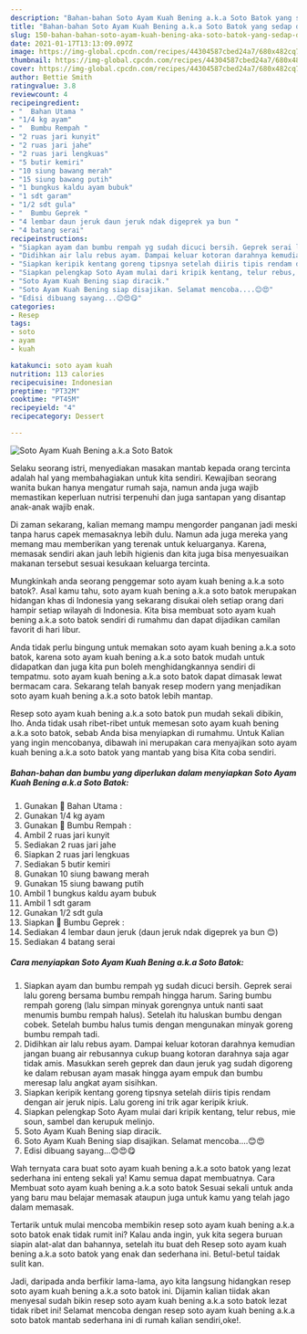 ```yaml
---
description: "Bahan-bahan Soto Ayam Kuah Bening a.k.a Soto Batok yang sedap dan Mudah Dibuat"
title: "Bahan-bahan Soto Ayam Kuah Bening a.k.a Soto Batok yang sedap dan Mudah Dibuat"
slug: 150-bahan-bahan-soto-ayam-kuah-bening-aka-soto-batok-yang-sedap-dan-mudah-dibuat
date: 2021-01-17T13:13:09.097Z
image: https://img-global.cpcdn.com/recipes/44304587cbed24a7/680x482cq70/soto-ayam-kuah-bening-aka-soto-batok-foto-resep-utama.jpg
thumbnail: https://img-global.cpcdn.com/recipes/44304587cbed24a7/680x482cq70/soto-ayam-kuah-bening-aka-soto-batok-foto-resep-utama.jpg
cover: https://img-global.cpcdn.com/recipes/44304587cbed24a7/680x482cq70/soto-ayam-kuah-bening-aka-soto-batok-foto-resep-utama.jpg
author: Bettie Smith
ratingvalue: 3.8
reviewcount: 4
recipeingredient:
- "  Bahan Utama "
- "1/4 kg ayam"
- "  Bumbu Rempah "
- "2 ruas jari kunyit"
- "2 ruas jari jahe"
- "2 ruas jari lengkuas"
- "5 butir kemiri"
- "10 siung bawang merah"
- "15 siung bawang putih"
- "1 bungkus kaldu ayam bubuk"
- "1 sdt garam"
- "1/2 sdt gula"
- "  Bumbu Geprek "
- "4 lembar daun jeruk daun jeruk ndak digeprek ya bun "
- "4 batang serai"
recipeinstructions:
- "Siapkan ayam dan bumbu rempah yg sudah dicuci bersih. Geprek serai lalu goreng bersama bumbu rempah hingga harum. Saring bumbu rempah goreng (lalu simpan minyak gorengnya untuk nanti saat menumis bumbu rempah halus). Setelah itu haluskan bumbu dengan cobek. Setelah bumbu halus tumis dengan mengunakan minyak goreng bumbu rempah tadi."
- "Didihkan air lalu rebus ayam. Dampai keluar kotoran darahnya kemudian jangan buang air rebusannya cukup buang kotoran darahnya saja agar tidak amis. Masukkan sereh geprek dan daun jeruk yag sudah digoreng ke dalam rebusan ayam masak hingga ayam empuk dan bumbu meresap lalu angkat ayam sisihkan."
- "Siapkan keripik kentang goreng tipsnya setelah diiris tipis rendam dengan air jeruk nipis. Lalu goreng ini trik agar keripik kriuk."
- "Siapkan pelengkap Soto Ayam mulai dari kripik kentang, telur rebus, mie soun, sambel dan kerupuk melinjo."
- "Soto Ayam Kuah Bening siap diracik."
- "Soto Ayam Kuah Bening siap disajikan. Selamat mencoba....😊😍"
- "Edisi dibuang sayang...😊😍😋"
categories:
- Resep
tags:
- soto
- ayam
- kuah

katakunci: soto ayam kuah 
nutrition: 113 calories
recipecuisine: Indonesian
preptime: "PT32M"
cooktime: "PT45M"
recipeyield: "4"
recipecategory: Dessert

---
```



![Soto Ayam Kuah Bening a.k.a Soto Batok](https://img-global.cpcdn.com/recipes/44304587cbed24a7/680x482cq70/soto-ayam-kuah-bening-aka-soto-batok-foto-resep-utama.jpg)

Selaku seorang istri, menyediakan masakan mantab kepada orang tercinta adalah hal yang membahagiakan untuk kita sendiri. Kewajiban seorang  wanita bukan hanya mengatur rumah saja, namun anda juga wajib memastikan keperluan nutrisi terpenuhi dan juga santapan yang disantap anak-anak wajib enak.

Di zaman  sekarang, kalian memang mampu mengorder panganan jadi meski tanpa harus capek memasaknya lebih dulu. Namun ada juga mereka yang memang mau memberikan yang terenak untuk keluarganya. Karena, memasak sendiri akan jauh lebih higienis dan kita juga bisa menyesuaikan makanan tersebut sesuai kesukaan keluarga tercinta. 



Mungkinkah anda seorang penggemar soto ayam kuah bening a.k.a soto batok?. Asal kamu tahu, soto ayam kuah bening a.k.a soto batok merupakan hidangan khas di Indonesia yang sekarang disukai oleh setiap orang dari hampir setiap wilayah di Indonesia. Kita bisa membuat soto ayam kuah bening a.k.a soto batok sendiri di rumahmu dan dapat dijadikan camilan favorit di hari libur.

Anda tidak perlu bingung untuk memakan soto ayam kuah bening a.k.a soto batok, karena soto ayam kuah bening a.k.a soto batok mudah untuk didapatkan dan juga kita pun boleh menghidangkannya sendiri di tempatmu. soto ayam kuah bening a.k.a soto batok dapat dimasak lewat bermacam cara. Sekarang telah banyak resep modern yang menjadikan soto ayam kuah bening a.k.a soto batok lebih mantap.

Resep soto ayam kuah bening a.k.a soto batok pun mudah sekali dibikin, lho. Anda tidak usah ribet-ribet untuk memesan soto ayam kuah bening a.k.a soto batok, sebab Anda bisa menyiapkan di rumahmu. Untuk Kalian yang ingin mencobanya, dibawah ini merupakan cara menyajikan soto ayam kuah bening a.k.a soto batok yang mantab yang bisa Kita coba sendiri.

<!--inarticleads1-->

##### Bahan-bahan dan bumbu yang diperlukan dalam menyiapkan Soto Ayam Kuah Bening a.k.a Soto Batok:

1. Gunakan  🐣 Bahan Utama :
1. Gunakan 1/4 kg ayam
1. Gunakan  🐣 Bumbu Rempah :
1. Ambil 2 ruas jari kunyit
1. Sediakan 2 ruas jari jahe
1. Siapkan 2 ruas jari lengkuas
1. Sediakan 5 butir kemiri
1. Gunakan 10 siung bawang merah
1. Gunakan 15 siung bawang putih
1. Ambil 1 bungkus kaldu ayam bubuk
1. Ambil 1 sdt garam
1. Gunakan 1/2 sdt gula
1. Siapkan  🐣 Bumbu Geprek :
1. Sediakan 4 lembar daun jeruk (daun jeruk ndak digeprek ya bun 😊)
1. Sediakan 4 batang serai




<!--inarticleads2-->

##### Cara menyiapkan Soto Ayam Kuah Bening a.k.a Soto Batok:

1. Siapkan ayam dan bumbu rempah yg sudah dicuci bersih. Geprek serai lalu goreng bersama bumbu rempah hingga harum. Saring bumbu rempah goreng (lalu simpan minyak gorengnya untuk nanti saat menumis bumbu rempah halus). Setelah itu haluskan bumbu dengan cobek. Setelah bumbu halus tumis dengan mengunakan minyak goreng bumbu rempah tadi.
1. Didihkan air lalu rebus ayam. Dampai keluar kotoran darahnya kemudian jangan buang air rebusannya cukup buang kotoran darahnya saja agar tidak amis. Masukkan sereh geprek dan daun jeruk yag sudah digoreng ke dalam rebusan ayam masak hingga ayam empuk dan bumbu meresap lalu angkat ayam sisihkan.
1. Siapkan keripik kentang goreng tipsnya setelah diiris tipis rendam dengan air jeruk nipis. Lalu goreng ini trik agar keripik kriuk.
1. Siapkan pelengkap Soto Ayam mulai dari kripik kentang, telur rebus, mie soun, sambel dan kerupuk melinjo.
1. Soto Ayam Kuah Bening siap diracik.
1. Soto Ayam Kuah Bening siap disajikan. Selamat mencoba....😊😍
1. Edisi dibuang sayang...😊😍😋




Wah ternyata cara buat soto ayam kuah bening a.k.a soto batok yang lezat sederhana ini enteng sekali ya! Kamu semua dapat membuatnya. Cara Membuat soto ayam kuah bening a.k.a soto batok Sesuai sekali untuk anda yang baru mau belajar memasak ataupun juga untuk kamu yang telah jago dalam memasak.

Tertarik untuk mulai mencoba membikin resep soto ayam kuah bening a.k.a soto batok enak tidak rumit ini? Kalau anda ingin, yuk kita segera buruan siapin alat-alat dan bahannya, setelah itu buat deh Resep soto ayam kuah bening a.k.a soto batok yang enak dan sederhana ini. Betul-betul taidak sulit kan. 

Jadi, daripada anda berfikir lama-lama, ayo kita langsung hidangkan resep soto ayam kuah bening a.k.a soto batok ini. Dijamin kalian tiidak akan menyesal sudah bikin resep soto ayam kuah bening a.k.a soto batok lezat tidak ribet ini! Selamat mencoba dengan resep soto ayam kuah bening a.k.a soto batok mantab sederhana ini di rumah kalian sendiri,oke!.

